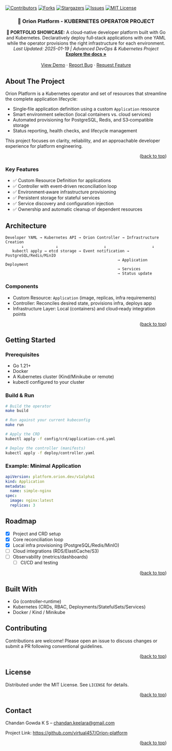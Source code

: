 <!-- PROJECT SHIELDS -->
<!-- *** I'm using markdown "reference style" links for readability. *** Reference links are enclosed in brackets [ ] instead of parentheses ( ). *** See the bottom of this document for the declaration of the reference variables *** for contributors-url, forks-url, etc. This is an optional, concise syntax you may use. *** https://www.markdownguide.org/basic-syntax/#reference-style-links -->
[![Contributors][contributors-shield]][contributors-url]
[![Forks][forks-shield]][forks-url]
[![Stargazers][stars-shield]][stars-url]
[![Issues][issues-shield]][issues-url]
[![MIT License][license-shield]][license-url]

<a id="readme-top"></a>

<!-- PROJECT TITLE -->
<div align="center">
  <h3 align="center">🚀 Orion Platform - KUBERNETES OPERATOR PROJECT</h3>
  <p align="center">
    <strong>🎯 PORTFOLIO SHOWCASE:</strong> A cloud‑native developer platform built with Go and Kubernetes. Declaratively deploy full‑stack applications with one YAML while the operator provisions the right infrastructure for each environment.
    <br/>
    <em>Last Updated: 2025-01-19 | Advanced DevOps & Kubernetes Project</em>
    <br/>
    <a href="https://github.com/virtual457/Orion-platform"><strong>Explore the docs »</strong></a>
    <br/><br/>
    <a href="https://github.com/virtual457/Orion-platform">View Demo</a>
    ·
    <a href="https://github.com/virtual457/Orion-platform/issues/new?labels=bug&template=bug-report---.md">Report Bug</a>
    ·
    <a href="https://github.com/virtual457/Orion-platform/issues/new?labels=enhancement&template=feature-request---.md">Request Feature</a>
  </p>
</div>

## About The Project

Orion Platform is a Kubernetes operator and set of resources that streamline the complete application lifecycle:

- Single‑file application definition using a custom `Application` resource
- Smart environment selection (local containers vs. cloud services)
- Automated provisioning for PostgreSQL, Redis, and S3‑compatible storage
- Status reporting, health checks, and lifecycle management

This project focuses on clarity, reliability, and an approachable developer experience for platform engineering.

<p align="right">(<a href="#readme-top">back to top</a>)</p>

### Key Features

- ✅ Custom Resource Definition for applications
- ✅ Controller with event‑driven reconciliation loop
- ✅ Environment‑aware infrastructure provisioning
- ✅ Persistent storage for stateful services
- ✅ Service discovery and configuration injection
- ✅ Ownership and automatic cleanup of dependent resources

## Architecture

```
Developer YAML → Kubernetes API → Orion Controller → Infrastructure Creation
       ↓              ↓                    ↓                    ↓
   kubectl apply → etcd storage → Event notification → PostgreSQL/Redis/MinIO
                                                 → Application Deployment
                                                 → Services
                                                 → Status update
```

### Components

- Custom Resource: `Application` (image, replicas, infra requirements)
- Controller: Reconciles desired state, provisions infra, deploys app
- Infrastructure Layer: Local (containers) and cloud‑ready integration points

<p align="right">(<a href="#readme-top">back to top</a>)</p>

## Getting Started

### Prerequisites
- Go 1.21+
- Docker
- A Kubernetes cluster (Kind/Minikube or remote)
- kubectl configured to your cluster

### Build & Run
```bash
# Build the operator
make build

# Run against your current kubeconfig
make run

# Apply the CRD
kubectl apply -f config/crd/application-crd.yaml

# Deploy the controller (manifests)
kubectl apply -f deploy/controller.yaml
```

### Example: Minimal Application
```yaml
apiVersion: platform.orion.dev/v1alpha1
kind: Application
metadata:
  name: simple-nginx
spec:
  image: nginx:latest
  replicas: 3
```

## Roadmap

- [x] Project and CRD setup
- [x] Core reconciliation loop
- [x] Local infra provisioning (PostgreSQL/Redis/MinIO)
- [ ] Cloud integrations (RDS/ElastiCache/S3)
- [ ] Observability (metrics/dashboards)
  - [ ] CI/CD and testing

<p align="right">(<a href="#readme-top">back to top</a>)</p>

## Built With

- Go (controller‑runtime)
- Kubernetes (CRDs, RBAC, Deployments/StatefulSets/Services)
- Docker / Kind / Minikube

## Contributing

Contributions are welcome! Please open an issue to discuss changes or submit a PR following conventional guidelines.

<p align="right">(<a href="#readme-top">back to top</a>)</p>

## License

Distributed under the MIT License. See `LICENSE` for details.

<p align="right">(<a href="#readme-top">back to top</a>)</p>

## Contact

Chandan Gowda K S – chandan.keelara@gmail.com

Project Link: https://github.com/virtual457/Orion-platform

<p align="right">(<a href="#readme-top">back to top</a>)</p>

<!-- MARKDOWN LINKS & IMAGES -->
<!-- https://www.markdownguide.org/basic-syntax/#reference-style-links -->
[contributors-shield]: https://img.shields.io/github/contributors/virtual457/Orion-platform.svg?style=for-the-badge
[forks-shield]: https://img.shields.io/github/forks/virtual457/Orion-platform.svg?style=for-the-badge
[stars-shield]: https://img.shields.io/github/stars/virtual457/Orion-platform.svg?style=for-the-badge
[issues-shield]: https://img.shields.io/github/issues/virtual457/Orion-platform.svg?style=for-the-badge
[license-shield]: https://img.shields.io/github/license/virtual457/Orion-platform.svg?style=for-the-badge
[contributors-url]: https://github.com/virtual457/Orion-platform/graphs/contributors
[forks-url]: https://github.com/virtual457/Orion-platform/network/members
[stars-url]: https://github.com/virtual457/Orion-platform/stargazers
[issues-url]: https://github.com/virtual457/Orion-platform/issues
[license-url]: https://github.com/virtual457/Orion-platform/blob/master/LICENSE
